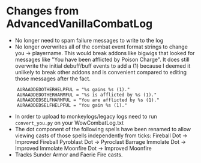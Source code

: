 # Changes from AdvancedVanillaCombatLog
- No longer need to spam failure messages to write to the log
- No longer overwrites all of the combat event format strings to change you -> playername.  This would break addons like bigwigs that looked for messages like "You have been afflicted by Poison Charge".
It does still overwrite the initial debuff/buff events to add a (1) because I deemed it unlikely to break other addons and is convenient compared to editing those messages after the fact.
```
    AURAADDEDOTHERHELPFUL = "%s gains %s (1)."
    AURAADDEDOTHERHARMFUL = "%s is afflicted by %s (1)."
    AURAADDEDSELFHARMFUL = "You are afflicted by %s (1)."
    AURAADDEDSELFHELPFUL = "You gain %s (1)."
```
- In order to upload to monkeylogs/legacy logs need to run `convert_you.py` on your WowCombatLog.txt
- The dot component of the following spells have been renamed to allow viewing casts of those spells independently from ticks:
Fireball Dot  -> Improved Fireball
Pyroblast Dot -> Pyroclast Barrage
Immolate Dot  -> Improved Immolate
Moonfire Dot  -> Improved Moonfire
- Tracks Sunder Armor and Faerie Fire casts.
